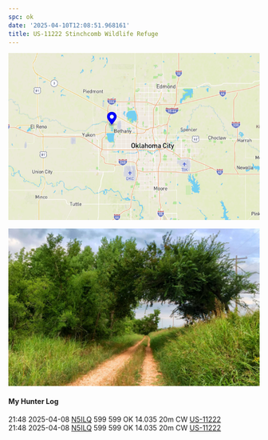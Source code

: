 ```yaml
---
spc: ok
date: '2025-04-10T12:08:51.968161'
title: US-11222 Stinchcomb Wildlife Refuge
---
```


![pasted_image.png](/static/pasted_image_0133.png)

![pasted_image001.png](/static/pasted_image001_0114.png)

#### My Hunter Log
21:48    2025-04-08    [N5ILQ](https://qrz.com/db/N5ILQ)    599    599    OK    14.035    20m    CW    [US-11222](https://pota.app/#/park/US-11222)
<BR>21:48	2025-04-08	[N5ILQ](https://qrz.com/db/N5ILQ)	599	599	OK	14.035	20m	CW	[US-11222](https://pota.app/#/park/US-11222)